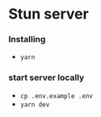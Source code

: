 # Stun server

### Installing
- `yarn`

### start server locally
- `cp .env.example .env`
- `yarn dev`

